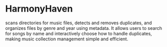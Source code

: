 # HarmonyHaven
scans directories for music files, detects and removes duplicates, and organizes files by genre and year using metadata. It allows users to search for songs by name and interactively choose how to handle duplicates, making music collection management simple and efficient.
